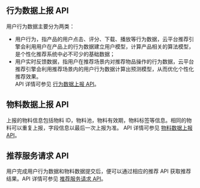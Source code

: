 ## 行为数据上报 API

用户行为数据主要分为两类：  

- 用户行为，指产品的用户点击、评分、下载、播放等行为数据，云平台推荐引擎会利用用户在产品上的行为数据建立用户模型，计算产品相关的算法模型，是个性化推荐系统中必不可少的基础数据；  
- 用户实时反馈数据，指用户在推荐场景内对推荐物品操作的行为数据，云平台推荐引擎会利用推荐场景内的用户行为数据计算出预测模型，从而优化个性化推荐效果。  
API 详情可参见 [行为数据上报 API](http://tcecqpoc.fsphere.cn/document/product/625/11475)。

## 物料数据上报 API
 
上报的物料信息包括物料 ID，物料池，物料有效期，物料标签等信息。相同的物料可以重复上报，字段信息以最后一次上报为准。 API 详情可参见 [物料数据上报 API](http://tcecqpoc.fsphere.cn/document/product/625/11643)。

## 推荐服务请求 API

用户完成用户行为数据和物料数据提交后，便可以通过相应的推荐 API 获取推荐结果。API 详情可参见 [推荐服务请求 API](http://tcecqpoc.fsphere.cn/document/product/625/11474)。


